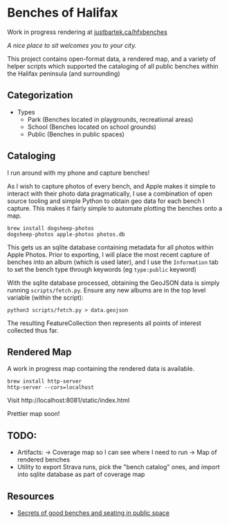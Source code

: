 # Benches of Halifax

Work in progress rendering at [justbartek.ca/hfxbenches](https://justbartek.ca/hfxbenches)

_A nice place to sit welcomes you to your city._

This project contains open-format data, a rendered map, and a variety of helper
scripts which supported the cataloging of all public benches within the Halifax
peninsula (and surrounding)

## Categorization

* Types
    * Park (Benches located in playgrounds, recreational areas)
    * School (Benches located on school grounds)
    * Public (Benches in public spaces)

## Cataloging

I run around with my phone and capture benches!

As I wish to capture photos of every bench, and Apple makes it simple to interact with their photo data pragmatically, I use a combination of open source tooling and simple Python to obtain geo data for each bench I capture. This makes it fairly simple to automate plotting the benches onto a map.

```
brew install dogsheep-photos
dogsheep-photos apple-photos photos.db
```

This gets us an sqlite database containing metadata for all photos within Apple Photos. Prior to exporting, I will place the most recent capture of benches into an album (which is used later), and I use the `Information` tab to set the bench type through keywords (eg `type:public` keyword)

With the sqlite database processed, obtaining the GeoJSON data is simply running `scripts/fetch.py`. Ensure any new albums are in the top level variable (within the script):

```
python3 scripts/fetch.py > data.geojson
```

The resulting FeatureCollection then represents all points of interest collected thus far.

## Rendered Map

A work in progress map containing the rendered data is available.

```
brew install http-server
http-server --cors=localhost
```

Visit http://localhost:8081/static/index.html

Prettier map soon!

## TODO:

* Artifacts:
    -> Coverage map so I can see where I need to run
    -> Map of rendered benches
* Utility to export Strava runs, pick the "bench catalog" ones, and import into sqlite database as part of coverage map

## Resources

* [Secrets of good benches and seating in public space](https://issuu.com/stipoteam/docs/benches)
